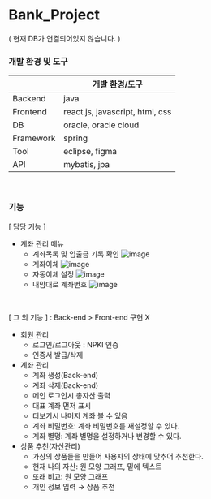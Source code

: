 # Bank_Project
( 현재 DB가 연결되어있지 않습니다. )

### 개발 환경 및 도구
|  | 개발 환경/도구 |
|-|-|
| Backend | java |
| Frontend | react.js, javascript, html, css |
| DB | oracle, oracle cloud |
| Framework | spring |
| Tool | eclipse, figma |
| API | mybatis, jpa |

<br>

### 기능
[ 담당 기능 ]
- 계좌 관리 메뉴
  - 계좌목록 및 입출금 기록 확인
    ![image](https://github.com/tsihnavy99/Bank_Project/assets/70021587/abb30de5-9455-4e19-9ea1-1b45780637fd)
  - 계좌이체
    ![image](https://github.com/tsihnavy99/Bank_Project/assets/70021587/01b7a0c2-612f-44ed-a60f-909040da1e55)
  - 자동이체 설정
    ![image](https://github.com/tsihnavy99/Bank_Project/assets/70021587/813766a1-9cf2-45ec-8dee-a0310ed9f4ab)
  - 내맘대로 계좌번호
    ![image](https://github.com/tsihnavy99/Bank_Project/assets/70021587/d989a9c0-318b-4b1f-a049-6534afabfff2)


<br>

[ 그 외 기능 ] : Back-end > Front-end 구현 X
- 회원 관리
    - 로그인/로그아웃 : NPKI 인증
    - 인증서 발급/삭제
- 계좌 관리
    - 계좌 생성(Back-end)
    - 계좌 삭제(Back-end)
    - 메인 로그인시 총자산 출력
    - 대표 계좌 먼저 표시
    - 더보기시 나머지 계좌 볼 수 있음
    - 계좌 비밀번호: 계좌 비밀번호를 재설정할 수 있다.
    - 계좌 별명: 계좌 별명을 설정하거나 변경할 수 있다.
- 상품 추천(자산관리)
    - 가상의 상품들을 만들어 사용자의 상태에 맞추어 추천한다.
    - 현재 나의 자산: 원 모양 그래프, 밑에 텍스트
    - 또래 비교: 원 모양 그래프
    - 개인 정보 입력 → 상품 추천

